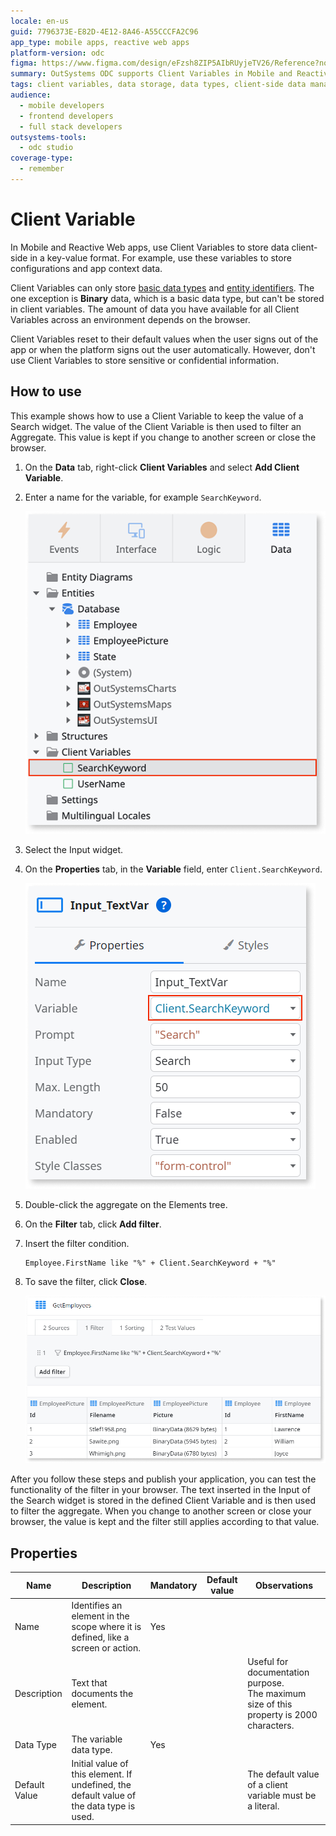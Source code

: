 ```yaml
---
locale: en-us
guid: 7796373E-E82D-4E12-8A46-A55CCCFA2C96
app_type: mobile apps, reactive web apps
platform-version: odc
figma: https://www.figma.com/design/eFzsh8ZIP5AIbRUyjeTV26/Reference?node-id=4694-103&t=TQ4YYayibcTAKIxa-1
summary: OutSystems ODC supports Client Variables in Mobile and Reactive Web apps for client-side data storage in a key-value format.
tags: client variables, data storage, data types, client-side data management, environment configuration
audience:
  - mobile developers
  - frontend developers
  - full stack developers
outsystems-tools:
  - odc studio
coverage-type:
  - remember
---
```


# Client Variable

In Mobile and Reactive Web apps, use Client Variables to store data client-side in a key-value format. For example, use these variables to store configurations and app context data.

Client Variables can only store [basic data types](../data/data-types.md) and [entity identifiers](../data/modeling/entity.md#primary-key). The one exception is **Binary** data, which is a basic data type, but can't be stored in client variables.
The amount of data you have available for all Client Variables across an environment depends on the browser.

Client Variables reset to their default values when the user signs out of the app or when the platform signs out the user automatically. However, don't use Client Variables to store sensitive or confidential information.

## How to use

This example shows how to use a Client Variable to keep the value of a Search widget. The value of the Client Variable is then used to filter an Aggregate. This value is kept if you change to another screen or close the browser.

1. On the **Data** tab, right-click **Client Variables** and select **Add Client Variable**.

1. Enter a name for the variable, for example `SearchKeyword`.

    ![Screenshot showing the process of adding a new Client Variable in the Data tab](images/client-variable-new-odcs.png "Adding a New Client Variable")

1. Select the Input widget.

1. On the **Properties** tab, in the **Variable** field, enter `Client.SearchKeyword`.

    ![Screenshot demonstrating how to set a Client Variable for an Input widget in the Properties tab](images/client-variable-input-odcs.png "Setting Client Variable for Input Widget")

1. Double-click the aggregate on the Elements tree.

1. On the **Filter** tab, click **Add filter**.

1. Insert the filter condition. 

    ```
    Employee.FirstName like "%" + Client.SearchKeyword + "%"
    ```

1. To save the filter, click **Close**.

    ![Screenshot of a filtered aggregate with a condition using the Client Variable in the Filter tab](images/client-var-filtered-aggregate-odcs.png "Client Variable in Filtered Aggregate") 

After you follow these steps and publish your application, you can test the functionality of the filter in your browser. The text inserted in the Input of the Search widget is stored in the defined Client Variable and is then used to filter the aggregate. When you change to another screen or close your browser, the value is kept and the filter still applies according to that value. 

## Properties

<table markdown="1">
<thead>
<tr>
<th>Name</th>
<th>Description</th>
<th>Mandatory</th>
<th>Default value</th>
<th>Observations</th>
</tr>
</thead>
<tbody>
<tr>
<td title="Name">Name</td>
<td>Identifies an element in the scope where it is defined, like a screen or action.</td>
<td>Yes</td>
<td></td>
<td></td>
</tr>
<tr>
<td title="Description">Description</td>
<td>Text that documents the element.</td>
<td></td>
<td></td>
<td>Useful for documentation purpose.<br/>The maximum size of this property is 2000 characters.</td>
</tr>
<tr>
<td title="Data Type">Data Type</td>
<td>The variable data type.</td>
<td>Yes</td>
<td></td>
<td></td>
</tr>
<tr>
<td title="Default Value">Default Value</td>
<td>Initial value of this element. If undefined, the default value of the data type is used.</td>
<td></td>
<td></td>
<td>The default value of a client variable must be a literal.</td>
</tr>
</tbody>
</table>
